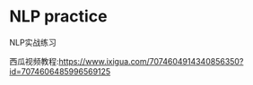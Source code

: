 # NLP practice
 NLP实战练习
 
 西瓜视频教程:https://www.ixigua.com/7074604914340856350?id=7074606485996569125
